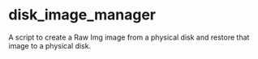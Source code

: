 # disk_image_manager
A script to create a Raw Img image from a physical disk and restore that image to a physical disk.
